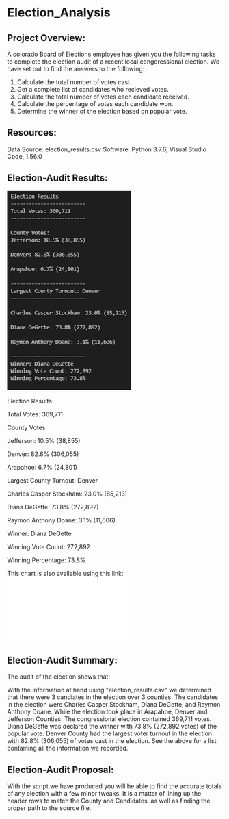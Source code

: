 # Election_Analysis

## Project Overview:

A colorado Board of Elections employee has given you the following tasks to complete the election audit of a recent local congeressional election.  We have set out to find the answers to the following:

1. Calculate the total number of votes cast.
2. Get a complete list of candidates who recieved votes.
3. Calculate the total number of votes each candidate received.
4. Calculate the percentage of votes each candidate won.
5. Determine the winner of the election based on popular vote.

## Resources:

 Data Source: election_results.csv
 Software: Python 3.7.6, Visual Studio Code, 1.56.0

## Election-Audit Results:

![election_analysis.png](analysis/election_analysis.png)

Election Results

Total Votes: 369,711

County Votes:

Jefferson: 10.5% (38,855)

Denver: 82.8% (306,055)

Arapahoe: 6.7% (24,801)

Largest County Turnout: Denver

Charles Casper Stockham: 23.0% (85,213)

Diana DeGette: 73.8% (272,892)

Raymon Anthony Doane: 3.1% (11,606)

Winner: Diana DeGette

Winning Vote Count: 272,892

Winning Percentage: 73.8%

This chart is also available using this link: 
![election_analysis.txt](analysis/election_analysis.txt)


## Election-Audit Summary:
The audit of the election shows that:

With the information at hand using "election_results.csv" we determined that there were 3 candiates in the election over 3 counties.  The candidates in the election were Charles Casper Stockham, Diana DeGette, and Raymon Anthony Doane.  While the election took place in Arapahoe, Denver and Jefferson Counties.  The congressional election contained 369,711 votes.  Diana DeGette was declared the winner with 73.8% (272,892 votes) of the popular vote.  Denver County had the largest voter turnout in the election with 82.8% (306,055) of votes cast in the election.  See the above for a list containing all the information we recorded.
    
## Election-Audit Proposal:
With the script we have produced you will be able to find the accurate totals of any election with a few minor tweaks.  It is a matter of lining up the header rows to match the County and Candidates, as well as finding the proper path to the source file.
